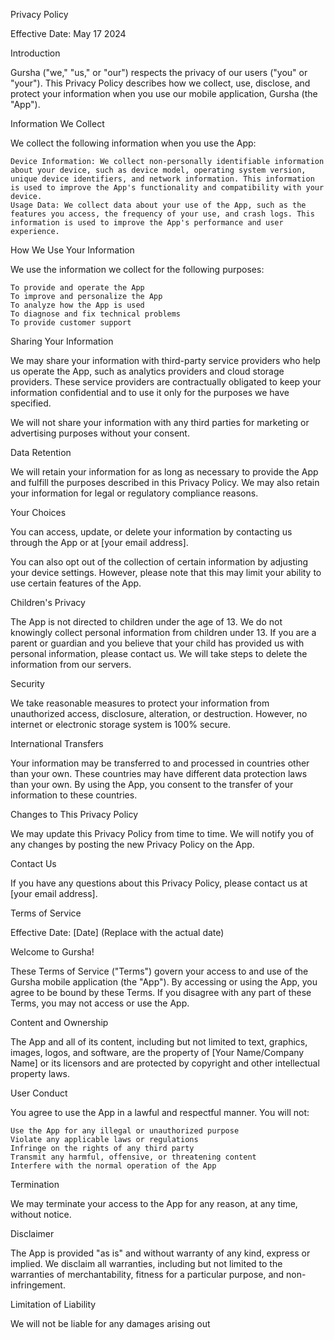Privacy Policy

Effective Date: May 17 2024

Introduction

Gursha ("we," "us," or "our") respects the privacy of our users ("you" or "your"). This Privacy Policy describes how we collect, use, disclose, and protect your information when you use our mobile application, Gursha (the "App").

Information We Collect

We collect the following information when you use the App:

    Device Information: We collect non-personally identifiable information about your device, such as device model, operating system version, unique device identifiers, and network information. This information is used to improve the App's functionality and compatibility with your device.
    Usage Data: We collect data about your use of the App, such as the features you access, the frequency of your use, and crash logs. This information is used to improve the App's performance and user experience.

How We Use Your Information

We use the information we collect for the following purposes:

    To provide and operate the App
    To improve and personalize the App
    To analyze how the App is used
    To diagnose and fix technical problems
    To provide customer support

Sharing Your Information

We may share your information with third-party service providers who help us operate the App, such as analytics providers and cloud storage providers. These service providers are contractually obligated to keep your information confidential and to use it only for the purposes we have specified.

We will not share your information with any third parties for marketing or advertising purposes without your consent.

Data Retention

We will retain your information for as long as necessary to provide the App and fulfill the purposes described in this Privacy Policy. We may also retain your information for legal or regulatory compliance reasons.

Your Choices

You can access, update, or delete your information by contacting us through the App or at [your email address].

You can also opt out of the collection of certain information by adjusting your device settings. However, please note that this may limit your ability to use certain features of the App.

Children's Privacy

The App is not directed to children under the age of 13. We do not knowingly collect personal information from children under 13. If you are a parent or guardian and you believe that your child has provided us with personal information, please contact us. We will take steps to delete the information from our servers.

Security

We take reasonable measures to protect your information from unauthorized access, disclosure, alteration, or destruction. However, no internet or electronic storage system is 100% secure.

International Transfers

Your information may be transferred to and processed in countries other than your own. These countries may have different data protection laws than your own. By using the App, you consent to the transfer of your information to these countries.

Changes to This Privacy Policy

We may update this Privacy Policy from time to time. We will notify you of any changes by posting the new Privacy Policy on the App.

Contact Us

If you have any questions about this Privacy Policy, please contact us at [your email address].

Terms of Service

Effective Date: [Date] (Replace with the actual date)

Welcome to Gursha!

These Terms of Service ("Terms") govern your access to and use of the Gursha mobile application (the "App"). By accessing or using the App, you agree to be bound by these Terms. If you disagree with any part of these Terms, you may not access or use the App.

Content and Ownership

The App and all of its content, including but not limited to text, graphics, images, logos, and software, are the property of [Your Name/Company Name] or its licensors and are protected by copyright and other intellectual property laws.

User Conduct

You agree to use the App in a lawful and respectful manner. You will not:

    Use the App for any illegal or unauthorized purpose
    Violate any applicable laws or regulations
    Infringe on the rights of any third party
    Transmit any harmful, offensive, or threatening content
    Interfere with the normal operation of the App

Termination

We may terminate your access to the App for any reason, at any time, without notice.

Disclaimer

The App is provided "as is" and without warranty of any kind, express or implied. We disclaim all warranties, including but not limited to the warranties of merchantability, fitness for a particular purpose, and non-infringement.

Limitation of Liability

We will not be liable for any damages arising out
